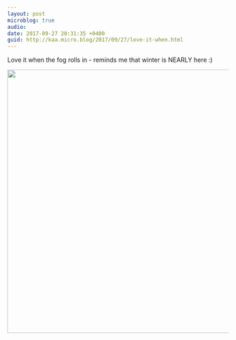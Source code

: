 ```yaml
---
layout: post
microblog: true
audio: 
date: 2017-09-27 20:31:35 +0400
guid: http://kaa.micro.blog/2017/09/27/love-it-when.html
---
```

Love it when the fog rolls in - reminds me that winter is NEARLY here :)

<img src="https://www.kaa.bz/uploads/2018/323e031ffd.jpg" width="600" height="600" />
